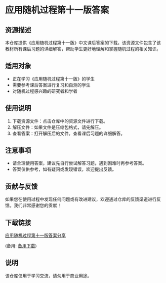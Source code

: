 # 应用随机过程第十一版答案

## 资源描述

本仓库提供《应用随机过程第十一版》中文课后答案的下载。该资源文件包含了该教材所有课后习题的详细解答，帮助学生更好地理解和掌握随机过程的相关知识。

## 适用对象

- 正在学习《应用随机过程第十一版》的学生
- 需要参考课后答案进行复习和自测的学生
- 对随机过程感兴趣的研究者和学者

## 使用说明

1. 下载资源文件：点击仓库中的资源文件进行下载。
2. 解压文件：如果文件是压缩包格式，请先解压。
3. 查看答案：打开解压后的文件，查看课后习题的详细解答。

## 注意事项

- 请合理使用答案，建议先自行尝试解答习题，遇到困难时再参考答案。
- 答案仅供参考，如有疑问或发现错误，欢迎提出反馈。

## 贡献与反馈

如果您在使用过程中发现任何问题或有改进建议，欢迎通过仓库的反馈渠道进行反馈。我们非常感谢您的贡献！

## 下载链接
[应用随机过程第十一版答案分享](https://pan.quark.cn/s/98c6e94429ef) 

(备用: [备用下载](https://pan.baidu.com/s/1lEuWgvLgLnPGM5WQBqVHww?pwd=1234))

## 说明

该仓库仅用于学习交流，请勿用于商业用途。

